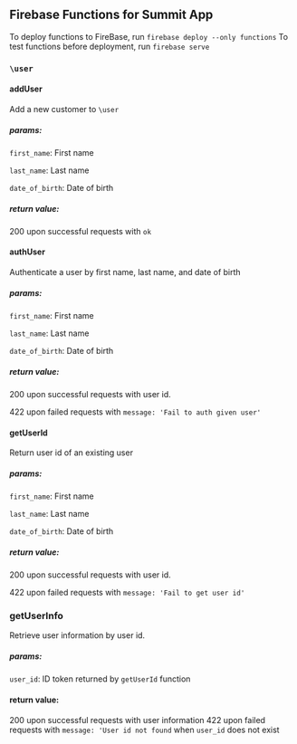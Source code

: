 ## Firebase Functions for Summit App

To deploy functions to FireBase, run `firebase deploy --only functions`
To test functions before deployment, run `firebase serve`

### `\user`

#### addUser

Add a new customer to `\user`

##### params:

`first_name`: First name

`last_name`: Last name

`date_of_birth`: Date of birth

##### return value: 

200 upon successful requests with `ok`

#### authUser

Authenticate a user by first name, last name, and date of birth

##### params:

`first_name`: First name

`last_name`: Last name

`date_of_birth`: Date of birth

##### return value: 

200 upon successful requests with user id.

422 upon failed requests with `message: 'Fail to auth given user'`

#### getUserId

Return user id of an existing user

##### params:

`first_name`: First name

`last_name`: Last name

`date_of_birth`: Date of birth

##### return value: 

200 upon successful requests with user id.

422 upon failed requests with `message: 'Fail to get user id'`

### getUserInfo

Retrieve user information by user id.

##### params:

`user_id`: ID token returned by `getUserId` function

#### return value:

200 upon successful requests with user information
422 upon failed requests with `message: 'User id not found` when `user_id` does not exist
